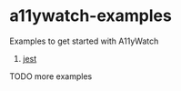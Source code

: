 # a11ywatch-examples

Examples to get started with A11yWatch

1. [jest](./with-jest/)

TODO more examples